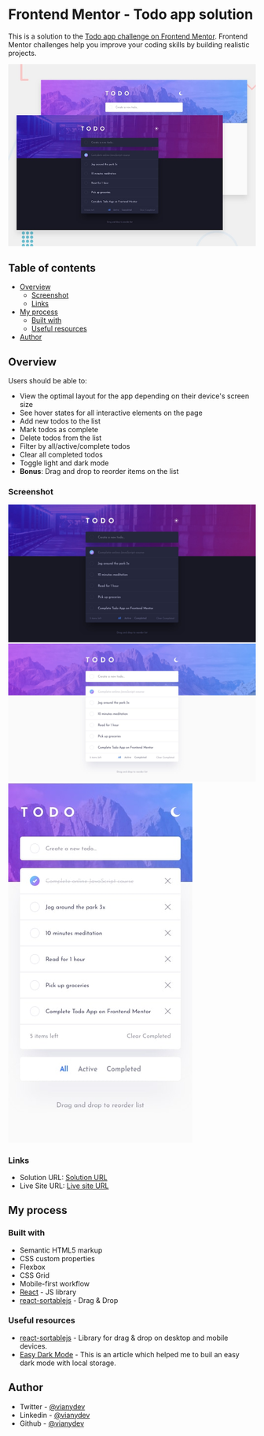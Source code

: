 # Frontend Mentor - Todo app solution

This is a solution to the [Todo app challenge on Frontend Mentor](https://www.frontendmentor.io/challenges/todo-app-Su1_KokOW). Frontend Mentor challenges help you improve your coding skills by building realistic projects. 

![Design preview for the Todo app coding challenge](./design/desktop-preview.jpg)

## Table of contents

- [Overview](#overview)
  - [Screenshot](#screenshot)
  - [Links](#links)
- [My process](#my-process)
  - [Built with](#built-with)
  - [Useful resources](#useful-resources)
- [Author](#author)


## Overview

Users should be able to:

- View the optimal layout for the app depending on their device's screen size
- See hover states for all interactive elements on the page
- Add new todos to the list
- Mark todos as complete
- Delete todos from the list
- Filter by all/active/complete todos
- Clear all completed todos
- Toggle light and dark mode
- **Bonus**: Drag and drop to reorder items on the list

### Screenshot

![Desktop dark version](./design/desktop-design-dark.jpg)
![Desktop light version](./design/desktop-design-light.jpg)
![Desktop mobile version](./design/mobile-design-light.jpg)


### Links

- Solution URL: [Solution URL](https://github.com/vianydev/todo-app-master)
- Live Site URL: [Live site URL](https://vianydev.github.io/todo-app-master/)

## My process

### Built with

- Semantic HTML5 markup
- CSS custom properties
- Flexbox
- CSS Grid
- Mobile-first workflow
- [React](https://reactjs.org/) - JS library
- [react-sortablejs](https://github.com/SortableJS/react-sortablejs#readme) - Drag & Drop

### Useful resources

- [react-sortablejs](https://github.com/SortableJS/react-sortablejs#readme) - Library for drag & drop on desktop and mobile devices.
- [Easy Dark Mode](https://css-tricks.com/easy-dark-mode-and-multiple-color-themes-in-react/) - This is an article which helped me to buil an easy dark mode with local storage.

## Author
- Twitter - [@vianydev](https://www.twitter.com/vianydev)
- Linkedin - [@vianydev](https://www.linkedin.com/in/vianydev/)
- Github - [@vianydev](https://github.com/vianydev)